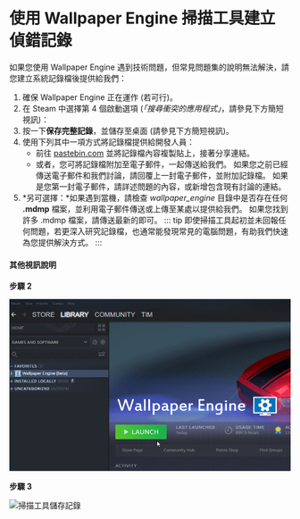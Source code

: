 # 使用 Wallpaper Engine 掃描工具建立偵錯記錄

如果您使用 Wallpaper Engine 遇到技術問題，但常見問題集的說明無法解決，請您建立系統記錄檔後提供給我們：

1. 確保 Wallpaper Engine 正在運作 (若可行)。
2. 在 Steam 中選擇第 4 個啟動選項 (*「搜尋衝突的應用程式」*，請參見下方簡短視訊)：
3. 按一下**保存完整記錄**，並儲存至桌面 (請參見下方簡短視訊)。
4. 使用下列其中一項方式將記錄檔提供給開發人員：
    * 前往 [pastebin.com](https://pastebin.com/) 並將記錄檔內容複製貼上，接著分享連結。
    * 或者，您可將記錄檔附加至電子郵件，一起傳送給我們。 如果您之前已經傳送電子郵件和我們討論，請回覆上一封電子郵件，並附加記錄檔。 如果是您第一封電子郵件，請詳述問題的內容，或新增包含現有討論的連結。
5. *另可選擇：*如果遇到當機，請檢查 *wallpaper_engine* 目錄中是否存在任何 **.mdmp** 檔案，並利用電子郵件傳送或上傳至某處以提供給我們。 如果您找到許多 .mdmp 檔案，請傳送最新的即可。 ::: tip 即使掃描工具起初並未回報任何問題，若更深入研究記錄檔，也通常能發現常見的電腦問題，有助我們快速為您提供解決方式。 :::

#### 其他視訊說明

**步驟 2**

![掃描工具啟動選項](./scantoollaunch.gif)

**步驟 3**

![掃描工具儲存記錄](./scantoolsave.gif)
